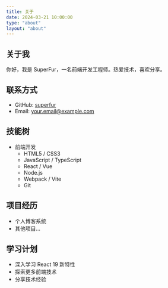 ```yaml
---
title: 关于
date: 2024-03-21 10:00:00
type: "about"
layout: "about"
---
```


## 关于我

你好，我是 SuperFur，一名前端开发工程师。热爱技术，喜欢分享。

## 联系方式

- GitHub: [superfur](https://github.com/superfur)
- Email: your.email@example.com

## 技能树

- 前端开发
  - HTML5 / CSS3
  - JavaScript / TypeScript
  - React / Vue
  - Node.js
  - Webpack / Vite
  - Git

## 项目经历

- 个人博客系统
- 其他项目...

## 学习计划

- 深入学习 React 19 新特性
- 探索更多前端技术
- 分享技术经验 